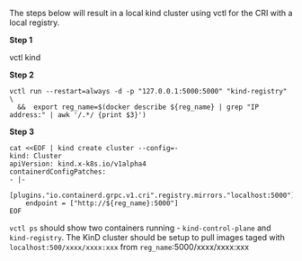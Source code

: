 The steps below will result in a local kind cluster using vctl for the CRI with a local registry. 

**Step 1**

vctl kind

**Step 2**

``` shell
vctl run --restart=always -d -p "127.0.0.1:5000:5000" "kind-registry" \
  &&  export reg_name=$(docker describe ${reg_name} | grep "IP address:" | awk '/.*/ {print $3}')
```

**Step 3**

``` shell
cat <<EOF | kind create cluster --config=-
kind: Cluster
apiVersion: kind.x-k8s.io/v1alpha4
containerdConfigPatches:
- |-
  [plugins."io.containerd.grpc.v1.cri".registry.mirrors."localhost:5000"]
    endpoint = ["http://${reg_name}:5000"]
EOF
```

`vctl ps` should show two containers running - `kind-control-plane` and `kind-registry`. The KinD cluster should be setup to 
pull images taged with `localhost:500/xxxx/xxxx:xxx` from `reg_name`:5000/xxxx/xxxx:xxx